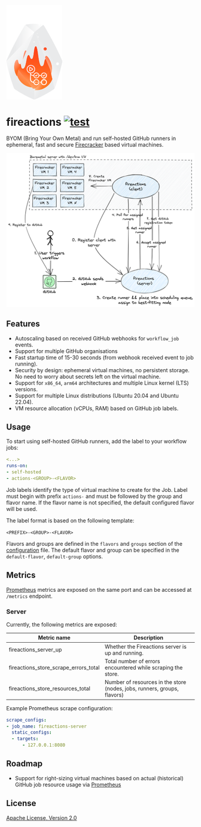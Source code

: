 <img src="./docs/logo.png" alt="logo" width="150"/>

# fireactions [![test](https://github.com/hostinger/fireactions/actions/workflows/test.yaml/badge.svg?branch=main)](https://github.com/hostinger/fireactions/actions/workflows/test.yaml)


BYOM (Bring Your Own Metal) and run self-hosted GitHub runners in ephemeral, fast and secure [Firecracker](https://firecracker-microvm.github.io/) based virtual machines.

![Architecture](docs/architecture.png)

## Features

- Autoscaling based on received GitHub webhooks for `workflow_job` events.
- Support for multiple GitHub organisations
- Fast startup time of 15-30 seconds (from webhook received event to job running).
- Security by design: ephemeral virtual machines, no persistent storage. No need to worry about secrets left on the virtual machine.
- Support for `x86_64`, `arm64` architectures and multiple Linux kernel (LTS) versions.
- Support for multiple Linux distributions (Ubuntu 20.04 and Ubuntu 22.04).
- VM resource allocation (vCPUs, RAM) based on GitHub job labels.

## Usage

To start using self-hosted GitHub runners, add the label to your workflow jobs:

```yaml
<...>
runs-on:
- self-hosted
- actions-<GROUP>-<FLAVOR>
```

Job labels identify the type of virtual machine to create for the Job. Label must begin with prefix `actions-` and must be followed by the group and flavor name. If the flavor name is not specified, the default configured flavor will be used.

The label format is based on the following template:

`<PREFIX>-<GROUP>-<FLAVOR>`

Flavors and groups are defined in the `flavors` and `groups` section of the [configuration](./docs/configuration.md) file. The default flavor and group can be specified in the `default-flavor`, `default-group` options.

## Metrics

[Prometheus](https://prometheus.io/) metrics are exposed on the same port and can be accessed at `/metrics` endpoint.

### Server

Currently, the following metrics are exposed:

| Metric name                | Description                                                                 |
|----------------------------|-----------------------------------------------------------------------------|
| fireactions_server_up | Whether the Fireactions server is up and running. |
| fireactions_store_scrape_errors_total | Total number of errors encountered while scraping the store. |
| fireactions_store_resources_total | Number of resources in the store (nodes, jobs, runners, groups, flavors) |

Example Prometheus scrape configuration:

```yaml
scrape_configs:
- job_name: fireactions-server
  static_configs:
  - targets:
      - 127.0.0.1:8080
```

## Roadmap

- Support for right-sizing virtual machines based on actual (historical) GitHub job resource usage via [Prometheus](https://prometheus.io/)

## License

[Apache License, Version 2.0](LICENSE)
